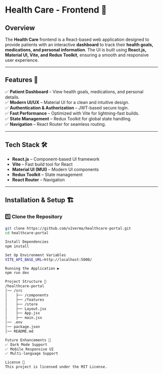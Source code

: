 # Health Care - Frontend 🏥

## Overview  
The **Health Care** frontend is a React-based web application designed to provide patients with an interactive **dashboard** to track their **health goals, medications, and personal information**. The UI is built using **React.js, Material UI, Vite, and Redux Toolkit**, ensuring a smooth and responsive user experience.

---

## Features 🚀  
✅ **Patient Dashboard** – View health goals, medications, and personal details.  
✅ **Modern UI/UX** – Material UI for a clean and intuitive design.  
✅ **Authentication & Authorization** – JWT-based secure login.  
✅ **Fast Performance** – Optimized with Vite for lightning-fast builds.  
✅ **State Management** – Redux Toolkit for global state handling.  
✅ **Navigation** – React Router for seamless routing.  

---

## Tech Stack 🛠  
- **React.js** – Component-based UI framework  
- **Vite** – Fast build tool for React  
- **Material UI (MUI)** – Modern UI components  
- **Redux Toolkit** – State management  
- **React Router** – Navigation  

---

## Installation & Setup 🏗  
### 1️⃣ Clone the Repository  
```sh
git clone https://github.com/v2verma/healthcare-portal.git
cd healthcare-portal

Install Dependencies
npm install

Set Up Environment Variables
VITE_API_BASE_URL=http://localhost:5000/

Running the Application ▶️
npm run dev

Project Structure 📂
/healthcare-portal
│── /src
│    ├── /components
│    ├── /features
│    ├── /store
│    ├── Layout.jsx
│    ├── App.jsx
│    ├── main.jsx
│── .env
│── package.json
│── README.md

Future Enhancements 🚀
✅ Dark Mode Support
✅ Mobile Responsive UI
✅ Multi-language Support

License 📜
This project is licensed under the MIT License.